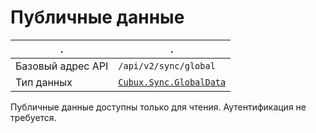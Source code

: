 Публичные данные
================

.                 | .
----------------- | ---------------------------
Базовый адрес API | `/api/v2/sync/global`
Тип данных        | [`Cubux.Sync.GlobalData`][Cubux.Sync.GlobalData]

Публичные данные доступны только для чтения. Аутентификация не
требуется.


[Cubux.Sync.GlobalData]: ../../type/sync/data-global.md
